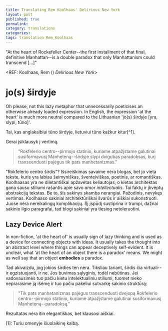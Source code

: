 ```yaml
---
title: Translating Rem Koolhaas' Delirious New York 
layout: post
published: true
permalink:
category: translations 
categories: 
tags: translation Rem_Koolhaas 
---
```

  
"At the heart of Rockefeller Center--the first installment of that final, definitive Manhattan--is a double paradox that only Manhattanism could transcend [...]"
  
<REF: Koolhaas, Rem () *Delirious New York*>
  
# jo(s) širdyje

Oh please, not this lazy metaphor that unnecessarily poeticises an otherwise already loaded expression. In English, the expression 'at the heart' is much more neutral compared to the Lithuanian 'jo(s) širdyje [yra, slypi, tūno]'. 
  
Tai, kas anglakalbiui tūno širdyje, lietuviui tūno kažkur kitur[^1].
  
Gerai įsiklausyk į vertimą.
  
> "Rokfelerio centro--pirmojo statinio, kuriame atpažįstame galutinai susiformavusį Manheteną--širdyje slypi dvigubas paradoksas, kurį transcenduoti pajėgus tik pats manhetanizmas."

"Rokfelerio centro širdis"? Išsireiškimas savaime nėra blogas, bet jo vieta tekste, kuris yra labiau šeimyniškas, šventeiviškas, poetinis, ar romantiškas. Koolhaasas yra ne diletantiškai apžavėtas keliautojas, o kietas architektas gana sausu stiliumi rašantis apie savo *amor intellectualis*. Tai faktų ir įkvėptų abstrakcijų tekstas. Be to, šis sakinys skamba nerangiai. Pažodinis, nevykęs vertimas. Koolhaaso sakiniai architektūriškai švarūs ir aiškiai sukonstruoti. Juose nėra nereikalingų komplikacijų. Šį įspūdį sustiprina ir trumpi, dažnai sakinio ilgio paragrafai, tad blogi sakiniai yra tiesiog netoleruotini.
  
  
## Lazy Device Alert
  
In non-fiction, 'at the heart of' is usually sign of lazy thinking and is used as a device for connecting objects with ideas. It usually takes the thought into an abstract level where things can appear deceptively self-evident. It is unclear, what 'at the heart of an object there is a paradox' means. We might as well say that an object **embodies** a paradox. 
  
Tad akivaizdu, jog jokios širdies ten nėra. Tiksliau tariant, širdis čia virtuali--ir egzistuojanti, ir ne. Jos buvimas sąlyginis, todėl nebūtinas. Jei vadovausimės tuo pačiu kietu intelektualiniu stiliumi, tuomet nieko neprarasime ją išėmę ir tuo pačiu pakeliui sutvarkę sakinio struktūrą:

> "Tik pats manhetanizmas pajėgus transcenduoti dvejopą Rokfelerio centro--pirmojo statinio, kuriame atpažįstame galutinai susiformavusį Manheteną--paradoksą."

Rezultatas nėra itin elegantiškas, bet klausosi aiškiai. 
  
  
[1]: Turiu omenyje šiuolaikinę kalbą.
